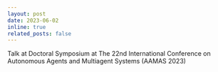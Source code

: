 ```yaml
---
layout: post
date: 2023-06-02
inline: true
related_posts: false
---
```


Talk at Doctoral Symposium at The 22nd International Conference on Autonomous Agents and Multiagent Systems (AAMAS 2023)